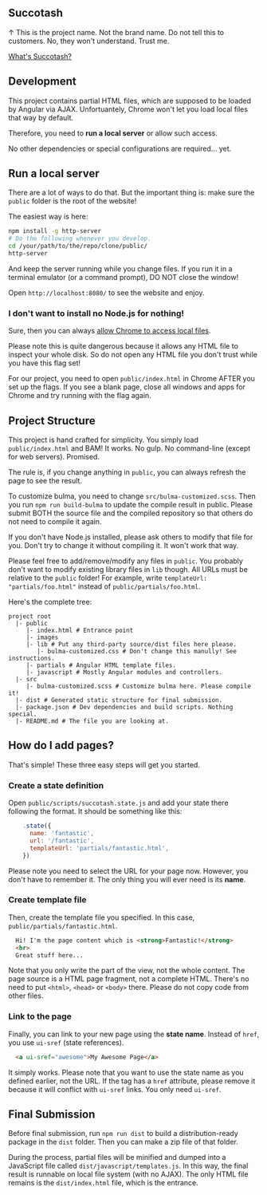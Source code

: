 Succotash
---------

↑ This is the project name. Not the brand name. Do not tell this to customers.
No, they won't understand. Trust me.

[What's Succotash?](https://en.wikipedia.org/wiki/Succotash)

Development
-----------

This project contains partial HTML files, which are supposed to be loaded by
Angular via AJAX. Unfortuantely, Chrome won't let you load local files that way
by default.

Therefore, you need to **run a local server** or allow such access.

No other dependencies or special configurations are required... yet.

## Run a local server

There are a lot of ways to do that. But the important thing is: make sure the
`public` folder is the root of the website!

The easiest way is here:

```bash
npm install -g http-server
# Do the following whenever you develop.
cd /your/path/to/the/repo/clone/public/
http-server
```

And keep the server running while you change files. If you run it in a terminal
emulator (or a command prompt), DO NOT close the window!

Open `http://localhost:8080/` to see the website and enjoy.

### I don't want to install no Node.js for nothing!

Sure, then you can always [allow Chrome to access local files](http://stackoverflow.com/a/18137280).

Please note this is quite dangerous because it allows any HTML file to inspect
your whole disk. So do not open any HTML file you don't trust while you have
this flag set!

For our project, you need to open `public/index.html` in Chrome AFTER you set
up the flags. If you see a blank page, close all windows and apps for Chrome and
try running with the flag again.

Project Structure
-----------------

This project is hand crafted for simplicity. You simply load `public/index.html`
and BAM! It works. No gulp. No command-line (except for web servers). Promised.

The rule is, if you change anything in `public`, you can always refresh the page
to see the result.

To customize bulma, you need to change `src/bulma-customized.scss`. Then you run
`npm run build-bulma` to update the compile result in public. Please submit BOTH
the source file and the compiled repository so that others do not need to
compile it again.

If you don't have Node.js installed, please ask others to modify that file for
you. Don't try to change it without compiling it. It won't work that way.

Please feel free to add/remove/modify any files in `public`. You probably don't
want to modify existing library files in `lib` though. All URLs must be relative
to the `public` folder! For example, write `templateUrl: "partials/foo.html"`
instead of `public/partials/foo.html`.

Here's the complete tree:

```
project root
  |- public
     |- index.html # Entrance point
     |- images
     |- lib # Put any third-party source/dist files here please.
        |- bulma-customized.css # Don't change this manully! See instructions.
     |- partials # Angular HTML template files.
     |- javascript # Mostly Angular modules and controllers.
  |- src
     |- bulma-customized.scss # Customize bulma here. Please compile it!
  |- dist # Generated static structure for final submission.
  |- package.json # Dev dependencies and build scripts. Nothing special.
  |- README.md # The file you are looking at.
```

How do I add pages?
-------------------

That's simple! These three easy steps will get you started.

### Create a state definition

Open `public/scripts/succotash.state.js` and add your state there following the
format. It should be something like this:

```js
    .state({
      name: 'fantastic',
      url: '/fantastic',
      templateUrl: 'partials/fantastic.html',
    })
```

Please note you need to select the URL for your page now. However, you don't
have to remember it. The only thing you will ever need is its **name**.

### Create template file

Then, create the template file you specified. In this case,
`public/partials/fantastic.html`.

```html
  Hi! I'm the page content which is <strong>Fantastic!</strong>
  <hr>
  Great stuff here...
```

Note that you only write the part of the view, not the whole content. The page
source is a HTML page fragment, not a complete HTML. There's no need to put
`<html>`, `<head>` or `<body>` there. Please do not copy code from other files.

### Link to the page

Finally, you can link to your new page using the **state name**. Instead of
`href`, you use `ui-sref` (state references).

```html
  <a ui-sref="awesome">My Awesome Page</a>
```

It simply works. Please note that you want to use the state name as you defined
earlier, not the URL. If the tag has a `href` attribute, please remove it
because it will conflict with `ui-sref` links. You only need `ui-sref`.

Final Submission
----------------

Before final submission, run `npm run dist` to build a distribution-ready
package in the `dist` folder. Then you can make a zip file of that folder.

During the process, partial files will be minified and dumped into a JavaScript
file called `dist/javascript/templates.js`. In this way, the final result is
runnable on local file system (with no AJAX). The only HTML file remains is the
`dist/index.html` file, which is the entrance.
